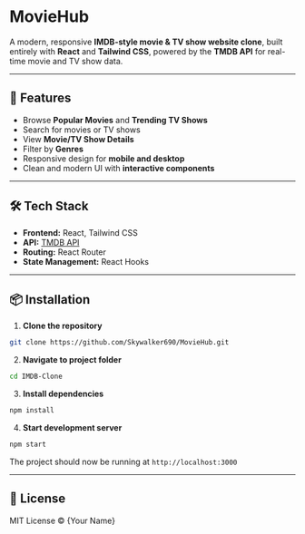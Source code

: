 # MovieHub

A modern, responsive **IMDB-style movie & TV show website clone**, built entirely with **React** and **Tailwind CSS**, powered by the **TMDB API** for real-time movie and TV show data.

---

## 🚀 Features

* Browse **Popular Movies** and **Trending TV Shows**
* Search for movies or TV shows
* View **Movie/TV Show Details**
* Filter by **Genres**
* Responsive design for **mobile and desktop**
* Clean and modern UI with **interactive components**

---

## 🛠 Tech Stack

* **Frontend:** React, Tailwind CSS
* **API:** [TMDB API](https://www.themoviedb.org/documentation/api)
* **Routing:** React Router
* **State Management:** React Hooks

---

## 📦 Installation

1. **Clone the repository**

```bash
git clone https://github.com/Skywalker690/MovieHub.git
```

2. **Navigate to project folder**

```bash
cd IMDB-Clone
```

3. **Install dependencies**

```bash
npm install
```

4. **Start development server**

```bash
npm start
```

The project should now be running at `http://localhost:3000`

---




## 📄 License

MIT License © {Your Name}


